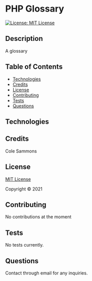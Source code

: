 

# PHP Glossary

  [![License: MIT License](https://img.shields.io/badge/license-MIT-green)](https://opensource.org/licenses/MIT)

  ## Description 

  A glossary
  
  <!-- [Deployed](https://young-badlands-81611.herokuapp.com/) -->
  
  ## Table of Contents

  * [Technologies](#technologies)
  * [Credits](#credits)
  * [License](#license)
  * [Contributing](#contributing)
  * [Tests](#tests)
  * [Questions](#questions)
   
    

  ## Technologies
  
  <!-- * Javascript
  * HTML
  * CSS
  * GraphQL
  * express
  * bcrypt
  * dotenv
  * React
  * MongoDB
  * Mongoose -->

  ## Credits

  Cole Sammons

  
  ## License
  [MIT License](https://opensource.org/licenses/MIT)

  Copyright &copy; 2021
  

  ## Contributing

  No contributions at the moment

  ## Tests

  No tests currently.

  ## Questions

  Contact through email for any inquiries.

